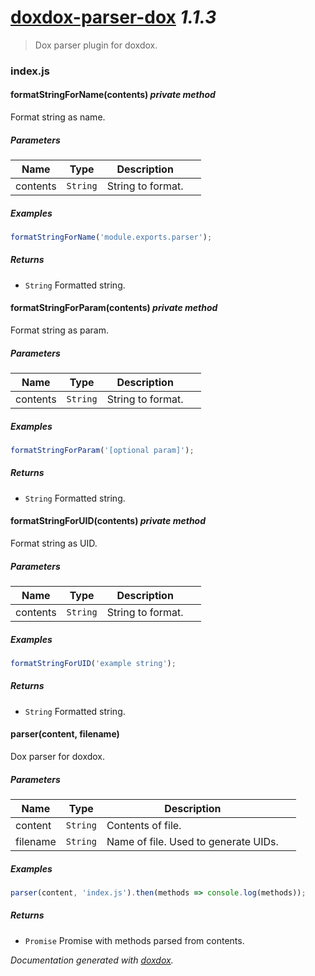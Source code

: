 # [doxdox-parser-dox](https://github.com/neogeek/doxdox-parser-dox) *1.1.3*

> Dox parser plugin for doxdox.


### index.js


#### formatStringForName(contents)  *private method*

Format string as name.




##### Parameters

| Name | Type | Description |  |
| ---- | ---- | ----------- | -------- |
| contents | `String`  | String to format. | &nbsp; |




##### Examples

```javascript
formatStringForName('module.exports.parser');
```


##### Returns


- `String`  Formatted string.



#### formatStringForParam(contents)  *private method*

Format string as param.




##### Parameters

| Name | Type | Description |  |
| ---- | ---- | ----------- | -------- |
| contents | `String`  | String to format. | &nbsp; |




##### Examples

```javascript
formatStringForParam('[optional param]');
```


##### Returns


- `String`  Formatted string.



#### formatStringForUID(contents)  *private method*

Format string as UID.




##### Parameters

| Name | Type | Description |  |
| ---- | ---- | ----------- | -------- |
| contents | `String`  | String to format. | &nbsp; |




##### Examples

```javascript
formatStringForUID('example string');
```


##### Returns


- `String`  Formatted string.



#### parser(content, filename) 

Dox parser for doxdox.




##### Parameters

| Name | Type | Description |  |
| ---- | ---- | ----------- | -------- |
| content | `String`  | Contents of file. | &nbsp; |
| filename | `String`  | Name of file. Used to generate UIDs. | &nbsp; |




##### Examples

```javascript
parser(content, 'index.js').then(methods => console.log(methods));
```


##### Returns


- `Promise`  Promise with methods parsed from contents.




*Documentation generated with [doxdox](https://github.com/neogeek/doxdox).*
